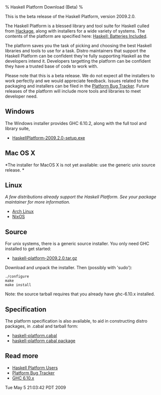 % Haskell Platform Download (Beta)
%

This is the beta release of the Haskell Platform, version 2009.2.0.

The Haskell Platform is a blessed library and tool suite for Haskell
culled from [Hackage], along with installers for a wide variety of
systems.  The contents of the platform are specified here: [Haskell:
Batteries Included].

The platform saves you the task of picking and choosing the best
Haskell libraries and tools to use for a task. Distro maintainers that
support the Haskell Platform can be confident they're fully supporting
Haskell as the developers intend it. Developers targetting the platform
can be confident they have a trusted base of code to work with.

Please note that this is a beta release. We do not expect all the
installers to work perfectly and we would appreciate feedback. Issues
related to the packaging and installers can be filed in the [Platform
Bug Tracker]. Future releases of the platform will include more tools and
libraries to meet developer need.

[Hackage]: http://hackage.haskell.org
[Platform Bug Tracker]: http://trac.haskell.org/haskell-platform/
[Haskell: Batteries Included]: ./contents.html

Windows
-------

The Windows installer provides GHC 6.10.2, along with the full tool and
library suite,

 * [HaskellPlatform-2009.2.0-setup.exe]

[HaskellPlatform-2009.2.0-setup.exe]: http://hackage.haskell.org/platform/2009.2.0/HaskellPlatform-2009.2.0-setup.exe

Mac OS X
--------

*The installer for MacOS X is not yet available: use the generic unix source release. *

Linux
-----

*A few distributions already support the Haskell Platform. See your
package maintainer for more information.*

* [Arch Linux]
* [NixOS]

[Arch Linux]: http://aur.archlinux.org/packages.php?ID=26279
[NixOS]: http://hydra.nixos.org/job/nixpkgs/trunk/haskellPackages_ghc6102.haskellPlatform/jobstatus

Source
------

For unix systems, there is a generic source installer. You only need GHC
installed to get started:

 * [haskell-platform-2009.2.0.tar.gz]

[haskell-platform-2009.2.0.tar.gz]: http://hackage.haskell.org/platform/2009.2.0/haskell-platform-2009.2.0.tar.gz

Download and unpack the installer. Then (possibly with 'sudo'):

    ./configure
    make
    make install

Note: the source tarball requires that you already have ghc-6.10.x installed.

Specification
-------------

The platform specification is also available, to aid in constructing
distro packages, in .cabal and tarball form:

 * [haskell-platform.cabal]
 * [haskell-platform cabal package]

[haskell-platform.cabal]: http://hackage.haskell.org/platform/2009.2.0/haskell-platform.cabal
[haskell-platform cabal package]: http://hackage.haskell.org/platform/2009.2.0/cabal/

Read more
---------

* [Haskell Platform Users]
* [Platform Bug Tracker]
* [GHC 6.10.x]

[Haskell Platform Users]: http://haskell.org/haskellwiki/Haskell_Platform
[GHC 6.10.x]: http://haskell.org/ghc

Tue May  5 21:03:42 PDT 2009
